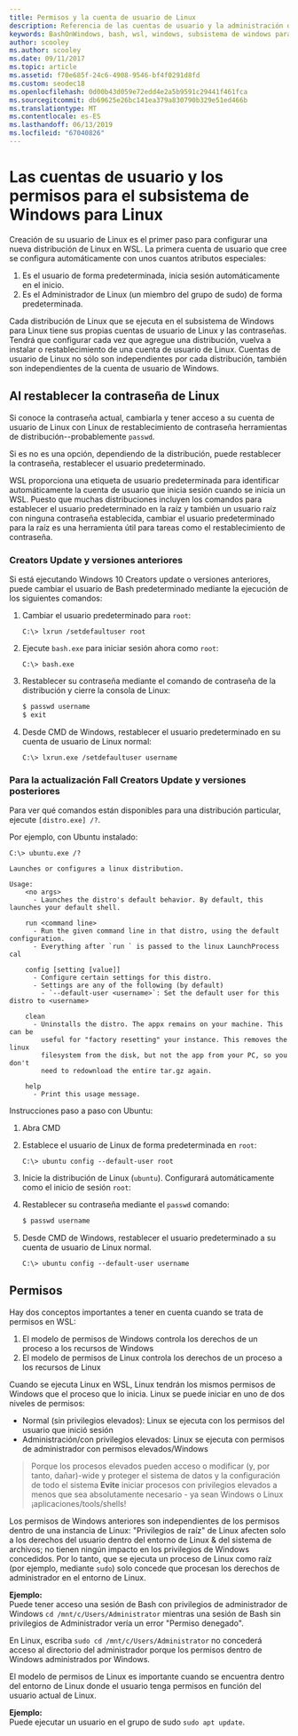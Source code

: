 ```yaml
---
title: Permisos y la cuenta de usuario de Linux
description: Referencia de las cuentas de usuario y la administración de permisos con el subsistema de Windows para Linux.
keywords: BashOnWindows, bash, wsl, windows, subsistema de windows para linux, windowssubsystem, ubuntu, cuentas de usuario
author: scooley
ms.author: scooley
ms.date: 09/11/2017
ms.topic: article
ms.assetid: f70e685f-24c6-4908-9546-bf4f0291d8fd
ms.custom: seodec18
ms.openlocfilehash: 0d00b43d059e72edd4e2a5b9591c29441f461fca
ms.sourcegitcommit: db69625e26bc141ea379a830790b329e51ed466b
ms.translationtype: MT
ms.contentlocale: es-ES
ms.lasthandoff: 06/13/2019
ms.locfileid: "67040826"
---
```

# <a name="user-accounts-and-permissions-for-windows-subsystem-for-linux"></a>Las cuentas de usuario y los permisos para el subsistema de Windows para Linux

Creación de su usuario de Linux es el primer paso para configurar una nueva distribución de Linux en WSL.  La primera cuenta de usuario que cree se configura automáticamente con unos cuantos atributos especiales:

1. Es el usuario de forma predeterminada, inicia sesión automáticamente en el inicio.
1. Es el Administrador de Linux (un miembro del grupo de sudo) de forma predeterminada.

Cada distribución de Linux que se ejecuta en el subsistema de Windows para Linux tiene sus propias cuentas de usuario de Linux y las contraseñas.  Tendrá que configurar cada vez que agregue una distribución, vuelva a instalar o restablecimiento de una cuenta de usuario de Linux.  Cuentas de usuario de Linux no sólo son independientes por cada distribución, también son independientes de la cuenta de usuario de Windows.

## <a name="resetting-your-linux-password"></a>Al restablecer la contraseña de Linux

Si conoce la contraseña actual, cambiarla y tener acceso a su cuenta de usuario de Linux con Linux de restablecimiento de contraseña herramientas de distribución--probablemente `passwd`.

Si es no es una opción, dependiendo de la distribución, puede restablecer la contraseña, restablecer el usuario predeterminado.

WSL proporciona una etiqueta de usuario predeterminada para identificar automáticamente la cuenta de usuario que inicia sesión cuando se inicia un WSL.  Puesto que muchas distribuciones incluyen los comandos para establecer el usuario predeterminado en la raíz y también un usuario raíz con ninguna contraseña establecida, cambiar el usuario predeterminado para la raíz es una herramienta útil para tareas como el restablecimiento de contraseña.

### <a name="for-creators-update-and-earlier"></a>Creators Update y versiones anteriores
Si está ejecutando Windows 10 Creators update o versiones anteriores, puede cambiar el usuario de Bash predeterminado mediante la ejecución de los siguientes comandos:

1. Cambiar el usuario predeterminado para `root`:

    ```console
    C:\> lxrun /setdefaultuser root
    ```

1. Ejecute `bash.exe` para iniciar sesión ahora como `root`:

    ```console
    C:\> bash.exe
    ```

1. Restablecer su contraseña mediante el comando de contraseña de la distribución y cierre la consola de Linux:

    ```BASH
    $ passwd username
    $ exit
    ```

1. Desde CMD de Windows, restablecer el usuario predeterminado en su cuenta de usuario de Linux normal:

    ```console
    C:\> lxrun.exe /setdefaultuser username
    ```

### <a name="for-fall-creators-update-and-later"></a>Para la actualización Fall Creators Update y versiones posteriores
Para ver qué comandos están disponibles para una distribución particular, ejecute `[distro.exe] /?`.
    
Por ejemplo, con Ubuntu instalado:

```console
C:\> ubuntu.exe /?

Launches or configures a linux distribution.

Usage:
    <no args>
      - Launches the distro's default behavior. By default, this launches your default shell.

    run <command line>
      - Run the given command line in that distro, using the default configuration.
      - Everything after `run ` is passed to the linux LaunchProcess cal

    config [setting [value]]
      - Configure certain settings for this distro.
      - Settings are any of the following (by default)
        - `--default-user <username>`: Set the default user for this distro to <username>

    clean
      - Uninstalls the distro. The appx remains on your machine. This can be
        useful for "factory resetting" your instance. This removes the linux
        filesystem from the disk, but not the app from your PC, so you don't
        need to redownload the entire tar.gz again.

    help
      - Print this usage message.
```

Instrucciones paso a paso con Ubuntu:

1. Abra CMD
1. Establece el usuario de Linux de forma predeterminada en `root`:

    ```console
    C:\> ubuntu config --default-user root
    ```    

1. Inicie la distribución de Linux (`ubuntu`).  Configurará automáticamente como el inicio de sesión `root`:

1. Restablecer su contraseña mediante el `passwd` comando:

    ```BASH
    $ passwd username
    ```

1. Desde CMD de Windows, restablecer el usuario predeterminado a su cuenta de usuario de Linux normal.

    ```console
    C:\> ubuntu config --default-user username
    ```

## <a name="permissions"></a>Permisos

Hay dos conceptos importantes a tener en cuenta cuando se trata de permisos en WSL:

1. El modelo de permisos de Windows controla los derechos de un proceso a los recursos de Windows
2. El modelo de permisos de Linux controla los derechos de un proceso a los recursos de Linux

Cuando se ejecuta Linux en WSL, Linux tendrán los mismos permisos de Windows que el proceso que lo inicia. Linux se puede iniciar en uno de dos niveles de permisos:

* Normal (sin privilegios elevados): Linux se ejecuta con los permisos del usuario que inició sesión
* Administración/con privilegios elevados: Linux se ejecuta con permisos de administrador con permisos elevados/Windows

> Porque los procesos elevados pueden acceso o modificar (y, por tanto, dañar)-wide y proteger el sistema de datos y la configuración de todo el sistema **Evite** iniciar procesos con privilegios elevados a menos que sea absolutamente necesario - ya sean Windows o Linux ¡aplicaciones/tools/shells!

Los permisos de Windows anteriores son independientes de los permisos dentro de una instancia de Linux: "Privilegios de raíz" de Linux afecten solo a los derechos del usuario dentro del entorno de Linux & del sistema de archivos; no tienen ningún impacto en los privilegios de Windows concedidos. Por lo tanto, que se ejecuta un proceso de Linux como raíz (por ejemplo, mediante `sudo`) solo concede que procesan los derechos de administrador en el entorno de Linux.

**Ejemplo:**     
Puede tener acceso una sesión de Bash con privilegios de administrador de Windows `cd /mnt/c/Users/Administrator` mientras una sesión de Bash sin privilegios de Administrador vería un error "Permiso denegado".

En Linux, escriba `sudo cd /mnt/c/Users/Administrator` no concederá acceso al directorio del administrador porque los permisos dentro de Windows administrados por Windows.

El modelo de permisos de Linux es importante cuando se encuentra dentro del entorno de Linux donde el usuario tenga permisos en función del usuario actual de Linux.

**Ejemplo:**  
Puede ejecutar un usuario en el grupo de sudo `sudo apt update`.
